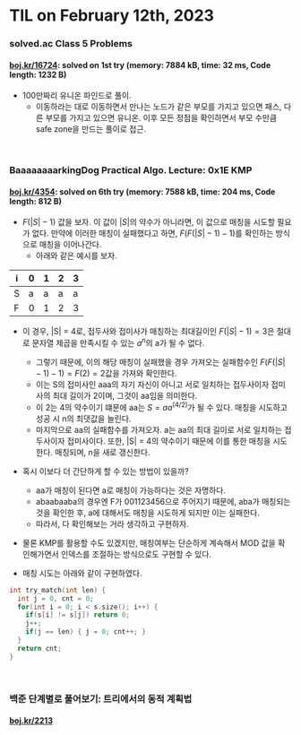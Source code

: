 # **TIL on February 12th, 2023**
### solved.ac Class 5 Problems
#### [boj.kr/16724](../../../Problem%20Solving/boj/solvedac/16724-02-12-2023.cpp): solved on 1st try (memory: 7884 kB, time: 32 ms, Code length: 1232 B)
* 100만짜리 유니온 파인드로 풀이.
  - 이동하라는 대로 이동하면서 만나는 노드가 같은 부모를 가지고 있으면 패스, 다른 부모를 가지고 있으면 유니온. 이후 모든 정점을 확인하면서 부모 수만큼 safe zone을 만드는 풀이로 접근.

<br>

### BaaaaaaaarkingDog Practical Algo. Lecture: 0x1E KMP
#### [boj.kr/4354](../../../Problem%20Solving/boj/KMP/4354-02-10-2023.cpp): solved on 6th try (memory: 7588 kB, time: 204 ms, Code length: 812 B)
* $F(|S| - 1)$ 값을 보자. 이 값이 $|S|$의 약수가 아니라면, 이 값으로 매칭을 시도할 필요가 없다. 만약에 이러한 매칭이 실패했다고 하면, $F(F(|S|-1)-1)$를 확인하는 방식으로 매칭을 이어나간다.
  - 아래와 같은 예시를 보자.

|i|0|1|2|3|
|-|-|-|-|-|
|S|a|a|a|a|
|F|0|1|2|3|

* 이 경우, |S| = 4로, 접두사와 접미사가 매칭하는 최대길이인 $F(|S| - 1) = 3$은 절대로 문자열 제곱을 만족시킬 수 있는 $a^n$의 a가 될 수 없다.
  - 그렇기 때문에, 이의 해당 매칭이 실패했을 경우 가져오는 실패함수인 $F(F(|S| - 1) - 1) = F(2) = 2$값을 가져와 확인한다.
  - 이는 S의 접미사인 aaa의 자기 자신이 아니고 서로 일치하는 접두사이자 접미사의 최대 길이가 2이며, 그것이 aa임을 의미한다.
  - 이 2는 4의 약수이기 떄문에 aa는 $S = aa^(4/2)$가 될 수 있다. 매칭을 시도하고 성공 시 n의 최댓값을 늘린다.
  - 마지막으로 aa의 실패함수를 가져오자. a는 aa의 최대 길이로 서로 일치하는 접두사이자 접미사이다. 또한, |S| = 4의 약수이기 때문에 이를 통한 매칭을 시도한다. 매칭되며, n을 새로 갱신한다.
* 혹시 이보다 더 간단하게 할 수 있는 방법이 있을까?
  - aa가 매칭이 된다면 a로 매칭이 가능하다는 것은 자명하다.
  - abaabaaba의 경우엔 F가 001123456으로 주어지기 때문에, aba가 매칭되는 것을 확인한 후, a에 대해서도 매칭을 시도하게 되지만 이는 실패한다. 
  - 따라서, 다 확인해보는 거라 생각하고 구현하자.
* 물론 KMP를 활용할 수도 있겠지만, 매칭여부는 단순하게 계속해서 MOD 값을 확인해가면서 인덱스를 조절하는 방식으로도 구현할 수 있다.

* 매칭 시도는 아래와 같이 구현하였다.

```cpp
int try_match(int len) {
  int j = 0, cnt = 0;
  for(int i = 0; i < s.size(); i++) {
    if(s[i] != s[j]) return 0;
    j++;
    if(j == len) { j = 0; cnt++; }
  }
  return cnt;
}
```

<br>

### 백준 단계별로 풀어보기: 트리에서의 동적 계획법
#### [boj.kr/2213](../../../Problem%20Solving/boj/Tree/2213-02-06-2023.cpp)